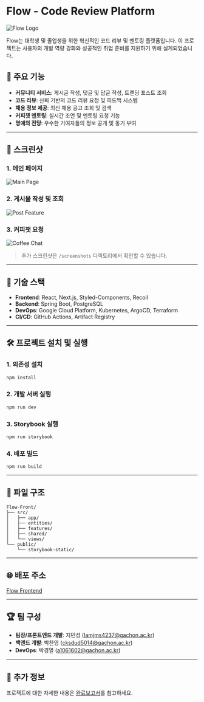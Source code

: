 
# Flow - Code Review Platform

![Flow Logo](./public/logo.png)

Flow는 대학생 및 졸업생을 위한 혁신적인 코드 리뷰 및 멘토링 플랫폼입니다. 이 프로젝트는 사용자의 개발 역량 강화와 성공적인 취업 준비를 지원하기 위해 설계되었습니다.

## 🌟 주요 기능

- **커뮤니티 서비스**: 게시글 작성, 댓글 및 답글 작성, 트렌딩 포스트 조회
- **코드 리뷰**: 신뢰 기반의 코드 리뷰 요청 및 피드백 시스템
- **채용 정보 제공**: 최신 채용 공고 조회 및 검색
- **커피챗 멘토링**: 실시간 조언 및 멘토링 요청 기능
- **명예의 전당**: 우수한 기여자들의 정보 공개 및 동기 부여

---

## 📸 스크린샷

### 1. 메인 페이지
![Main Page](./screenshots/main_page.png)

### 2. 게시물 작성 및 조회
![Post Feature](./screenshots/post_feature.png)

### 3. 커피챗 요청
![Coffee Chat](./screenshots/coffee_chat.png)

> 추가 스크린샷은 `/screenshots` 디렉토리에서 확인할 수 있습니다.

---

## 🚀 기술 스택

- **Frontend**: React, Next.js, Styled-Components, Recoil
- **Backend**: Spring Boot, PostgreSQL
- **DevOps**: Google Cloud Platform, Kubernetes, ArgoCD, Terraform
- **CI/CD**: GitHub Actions, Artifact Registry

---

## 🛠️ 프로젝트 설치 및 실행

### 1. 의존성 설치
```bash
npm install
```

### 2. 개발 서버 실행
```bash
npm run dev
```

### 3. Storybook 실행
```bash
npm run storybook
```

### 4. 배포 빌드
```bash
npm run build
```

---

## 📂 파일 구조
```plaintext
Flow-Front/
├── src/
│   ├── app/
│   ├── entities/
│   ├── features/
│   ├── shared/
│   └── views/
└── public/
    └── storybook-static/
```

---

## 🌐 배포 주소
[Flow Frontend](https://front.gcuflow.site)

---

## 🏆 팀 구성
- **팀장/프론트엔드 개발**: 지민성 ([Iamjms4237@gachon.ac.kr](mailto:Iamjms4237@gachon.ac.kr))
- **백엔드 개발**: 박찬영 ([cksdud5014@gachon.ac.kr](mailto:cksdud5014@gachon.ac.kr))
- **DevOps**: 박경열 ([a1061602@gachon.ac.kr](mailto:a1061602@gachon.ac.kr))

---

## 📖 추가 정보
프로젝트에 대한 자세한 내용은 [완료보고서](./docs/Flow_Final_Report.pdf)를 참고하세요.
